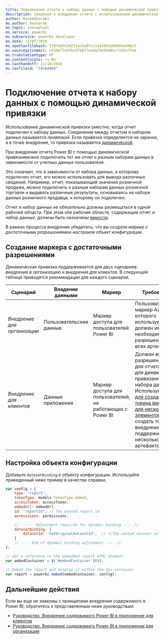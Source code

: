 ```yaml
---
title: Подключение отчета к набору данных с помощью динамической привязки
description: Сведения о внедрении отчета с использованием динамической привязки.
author: KesemSharabi
ms.author: kesharab
ms.topic: conceptual
ms.service: powerbi
ms.subservice: powerbi-developer
ms.date: 11/07/2019
ms.openlocfilehash: f797dd55202ff4cba87cc3a15601d85091e94823
ms.sourcegitcommit: c839ef7437bc8fb8f7eeda23e59d05c7192a7fe8
ms.translationtype: HT
ms.contentlocale: ru-RU
ms.lasthandoff: 11/18/2019
ms.locfileid: "74164060"
---
```

# <a name="connect-a-report-to-a-dataset-using-dynamic-binding"></a>Подключение отчета к набору данных с помощью динамической привязки 

Использование динамической привязки уместно, когда отчет подключен к набору данных. Соединение между отчетом и набором данных называется *привязкой*. Если привязка определяется не заранее, а в точке внедрения, то привязка называется [динамической](https://nam06.safelinks.protection.outlook.com/?url=https%3A%2F%2Fen.wikipedia.org%2Fwiki%2FLate_binding&data=02%7C01%7CKesem.Sharabi%40microsoft.com%7C5d5b0d2d62cf4818f0c108d7635b151e%7C72f988bf86f141af91ab2d7cd011db47%7C1%7C0%7C637087115150775585&sdata=AbEtdJvgy4ivi4v4ziuui%2Bw2ibTQQXBQNYRKbXn5scA%3D&reserved=0).
 
При внедрении отчета Power BI с помощью *динамической привязки*можно подключить тот же отчет к разным наборам данных в зависимости от учетных данных пользователя.
 
Это означает, что в зависимости от набора данных, к которому подключен отчет, его можно использовать для вывода различных сведений. Например, отчет, показывающий значения розничной продажи, можно подключить к разным наборам данных розничной торговли и выдавать различные результаты, основываясь на наборе данных розничного продавца, к которому он подключен.
 
Отчет и набор данных не обязательно должны размещаться в одной рабочей области. При этом обе рабочие области, содержащие отчет и набор данных, должны быть назначены [емкости](azure-pbie-create-capacity.md).

В рамках процесса внедрения убедитесь, что вы *создали маркер с достаточными разрешениями*и *настроили объект конфигурации*.


## <a name="generating-a-token-with-sufficient-permissions"></a>Создание маркера с достаточными разрешениями

Динамическая привязка поддерживается для двух сценариев: *внедрения в организацию* и *внедрения для клиентов*. В следующей таблице приводятся рекомендации для каждого сценария.


|Сценарий  |Владение данными  |Маркер  |Требования  |
|---------|---------|---------|---------|
|*Внедрение для организации*    |Пользовательские данные         |Маркер доступа для пользователей Power BI         |Пользователь, маркер Azure AD которого используется, должен иметь необходимые разрешения для всех артефактов.         |
|*Внедрение для клиентов*     |Данные приложения         |Маркер доступа для пользователей, не работающих с Power BI         |Должен включать разрешения как для отчета, так и для динамически привязанного набора данных. Используйте [API для создания токена внедрения для нескольких элементов](embed-sample-for-customers.md#multiEmbedToken), чтобы создать токен внедрения, поддерживающий несколько артефактов.         |

## <a name="adjusting-the-config-object"></a>Настройка объекта конфигурации
Добавьте `datasetBinding` к объекту конфигурации. Используйте приведенный ниже пример в качестве справки.

```javascript
var config = {
    type: 'report',
    tokenType: models.TokenType.Embed,
    accessToken: accessToken,
    embedUrl: embedUrl,
    id: "reportId", // The wanted report id
    permissions: permissions,

    // -----  Adjustment required for dynamic binding ---- //
    datasetBinding: {
        datasetId: "notOriginalDatasetId",  // </The wanted dataset id
    }
    // ---- End of dynamic binding adjustment ---- //
};

// Get a reference to the embedded report HTML element
var embedContainer = $('#embedContainer')[0];

// Embed the report and display it within the div container
var report = powerbi.embed(embedContainer, config);
```

## <a name="next-steps"></a>Дальнейшие действия

Если вы еще не знакомы с принципами внедрения содержимого в Power BI, обратитесь к представленным ниже руководствам:
* [Руководство. Внедрение содержимого Power BI в приложение для клиентов](embed-sample-for-customers.md)
* [Руководство. Внедрение содержимого Power BI в приложение для организации](embed-sample-for-your-organization.md)